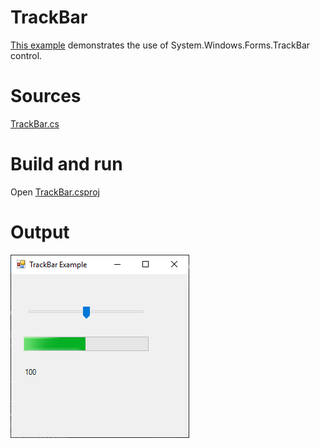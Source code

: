 # TrackBar

[This example](.) demonstrates the use of System.Windows.Forms.TrackBar control.

# Sources

[TrackBar.cs](TrackBar.cs)

# Build and run

Open [TrackBar.csproj](TrackBar.csproj)

# Output

![Screenshot](../../docs/Pictures/Forms/TrackBar.png)

